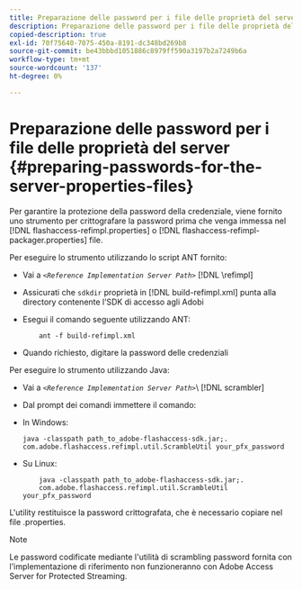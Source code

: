 ```yaml
---
title: Preparazione delle password per i file delle proprietà del server
description: Preparazione delle password per i file delle proprietà del server
copied-description: true
exl-id: 70f75640-7075-450a-8191-dc348bd269b8
source-git-commit: be43bbbd1051886c8979ff590a3197b2a7249b6a
workflow-type: tm+mt
source-wordcount: '137'
ht-degree: 0%

---
```


# Preparazione delle password per i file delle proprietà del server {#preparing-passwords-for-the-server-properties-files}

Per garantire la protezione della password della credenziale, viene fornito uno strumento per crittografare la password prima che venga immessa nel [!DNL flashaccess-refimpl.properties] o [!DNL flashaccess-refimpl-packager.properties] file.

Per eseguire lo strumento utilizzando lo script ANT fornito:

* Vai a *`<Reference Implementation Server Path>`* [!DNL \refimpl]

* Assicurati che `sdkdir` proprietà in [!DNL build-refimpl.xml] punta alla directory contenente l’SDK di accesso agli Adobi
* Esegui il comando seguente utilizzando ANT:

   ```
       ant -f build-refimpl.xml
   ```

* Quando richiesto, digitare la password delle credenziali

Per eseguire lo strumento utilizzando Java:

* Vai a *`<Reference Implementation Server Path>`*\ [!DNL scrambler]

* Dal prompt dei comandi immettere il comando:

* In Windows:

   ```
   java -classpath path_to_adobe-flashaccess-sdk.jar;.  
   com.adobe.flashaccess.refimpl.util.ScrambleUtil your_pfx_password
   ```

* Su Linux:

   ```
       java -classpath path_to_adobe-flashaccess-sdk.jar;.  
       com.adobe.flashaccess.refimpl.util.ScrambleUtil your_pfx_password
   ```

L&#39;utility restituisce la password crittografata, che è necessario copiare nel file .properties.

>[!NOTE]
>
>Le password codificate mediante l&#39;utilità di scrambling password fornita con l&#39;implementazione di riferimento non funzioneranno con Adobe Access Server for Protected Streaming.
